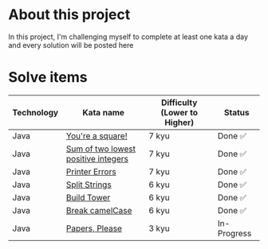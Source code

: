 # About this project
In this project, I'm challenging myself to complete at least one kata a day and every solution will be posted here

# Solve items
| Technology | Kata name                                                                                          | Difficulty (Lower to Higher) | Status      |
|------------|----------------------------------------------------------------------------------------------------|------------------------------|-------------|
| Java       | [You're a square!](https://www.codewars.com/kata/54c27a33fb7da0db0100040e/java)                    | 7 kyu                        | Done ✅      |
| Java       | [Sum of two lowest positive integers](https://www.codewars.com/kata/558fc85d8fd1938afb000014/java) | 7 kyu                        | Done ✅      |
| Java       | [Printer Errors](https://www.codewars.com/kata/56541980fa08ab47a0000040/java)                      | 7 kyu                        | Done ✅      |
| Java       | [Split Strings](https://www.codewars.com/kata/515de9ae9dcfc28eb6000001/java)                       | 6 kyu                        | Done ✅      |
| Java       | [Build Tower](https://www.codewars.com/kata/576757b1df89ecf5bd00073b/java)                         | 6 kyu                        | Done ✅      |
| Java       | [Break camelCase](https://www.codewars.com/kata/5208f99aee097e6552000148/java)                     | 6 kyu                        | Done ✅      |
| Java       | [Papers, Please](https://www.codewars.com/kata/59d582cafbdd0b7ef90000a0)                           | 3 kyu                        | In-Progress |
